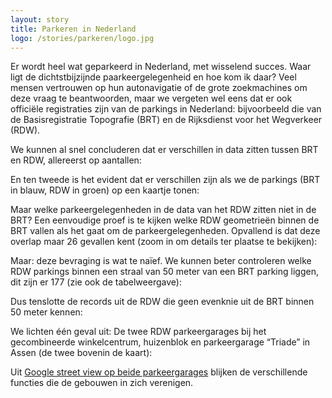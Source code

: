 ```yaml
---
layout: story
title: Parkeren in Nederland
logo: /stories/parkeren/logo.jpg
---
```


Er wordt heel wat geparkeerd in Nederland, met wisselend succes.  Waar
ligt de dichtstbijzijnde paarkeergelegenheid en hoe kom ik daar?  Veel
mensen vertrouwen op hun autonavigatie of de grote zoekmachines om
deze vraag te beantwoorden, maar we vergeten wel eens dat er ook
officiële registraties zijn van de parkings in Nederland: bijvoorbeeld
die van de Basisregistratie Topografie (BRT) en de Rijksdienst voor
het Wegverkeer (RDW).

We kunnen al snel concluderen dat er verschillen in data zitten tussen
BRT en RDW, allereerst op aantallen:

<div data-query
     data-query-endpoint="https://data.pdok.nl/sparql"
     data-query-sparql="parking_aantal.rq">
</div>

En ten tweede is het evident dat er verschillen zijn als we de
parkings (BRT in blauw, RDW in groen) op een kaartje tonen:

<div data-query
     data-query-endpoint="https://data.pdok.nl/sparql"
     data-query-sparql="parkeren.rq"
     data-query-output="leaflet">
</div>

Maar welke parkeergelegenheden in de data van het RDW zitten niet in
de BRT?  Een eenvoudige proef is te kijken welke RDW geometrieën
binnen de BRT vallen als het gaat om de parkeergelegenheden.
Opvallend is dat deze overlap maar 26 gevallen kent (zoom in om
details ter plaatse te bekijken):

<div data-query
     data-query-endpoint="https://data.pdok.nl/sparql"
     data-query-sparql="rdw_parkings_binnen_brt.rq"
     data-query-output="leaflet">
</div>

Maar: deze bevraging is wat te naïef.  We kunnen beter controleren
welke RDW parkings binnen een straal van 50 meter van een BRT parking
liggen, dit zijn er 177 (zie ook de tabelweergave):

<div data-query
     data-query-endpoint="https://data.pdok.nl/sparql"
     data-query-sparql="rdw_parkings_binnen_straal_brt.rq"
     data-query-output="leaflet">
</div>

Dus tenslotte de records uit de RDW die geen evenknie uit de BRT
binnen 50 meter kennen:

<div data-query
     data-query-endpoint="https://data.pdok.nl/sparql"
     data-query-sparql="parking_rdw_niet_in_brt.rq"
     data-query-output="leaflet">
</div>

We lichten één geval uit: De twee RDW parkeergarages bij het
gecombineerde winkelcentrum, huizenblok en parkeergarage “Triade” in
Assen (de twee bovenin de kaart):

<div data-query
     data-query-endpoint="https://data.pdok.nl/sparql"
     data-query-sparql="parking_rdw_niet_in_brt_triade.rq"
     data-query-output="leaflet">
</div>

Uit [Google street view op beide
parkeergarages](https://www.google.nl/maps/@52.9980688,6.5592577,3a,50.4y,129.37h,87.78t/data=!3m9!1e1!3m7!1sV9qjDtswsB2u2w7rmlU2dQ!2e0!7i13312!8i6656!9m2!1b1!2i37)
blijken de verschillende functies die de gebouwen in zich verenigen.
